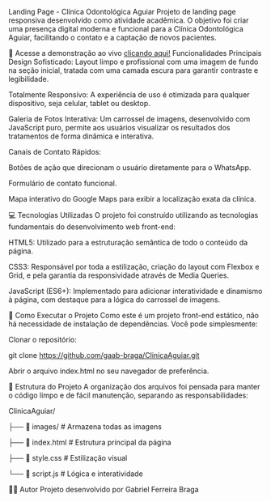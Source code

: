 Landing Page - Clínica Odontológica Aguiar
Projeto de landing page responsiva desenvolvido como atividade acadêmica. O objetivo foi criar uma presença digital moderna e funcional para a Clínica Odontológica Aguiar, facilitando o contato e a captação de novos pacientes.

🔗 Acesse a demonstração ao vivo [clicando aqui!](https://gaab-braga.github.io/EngSoftProj/)
 Funcionalidades Principais
Design Sofisticado: Layout limpo e profissional com uma imagem de fundo na seção inicial, tratada com uma camada escura para garantir contraste e legibilidade.

Totalmente Responsivo: A experiência de uso é otimizada para qualquer dispositivo, seja celular, tablet ou desktop.

Galeria de Fotos Interativa: Um carrossel de imagens, desenvolvido com JavaScript puro, permite aos usuários visualizar os resultados dos tratamentos de forma dinâmica e interativa.

Canais de Contato Rápidos:

Botões de ação que direcionam o usuário diretamente para o WhatsApp.

Formulário de contato funcional.

Mapa interativo do Google Maps para exibir a localização exata da clínica.

💻 Tecnologias Utilizadas
O projeto foi construído utilizando as tecnologias fundamentais do desenvolvimento web front-end:

HTML5: Utilizado para a estruturação semântica de todo o conteúdo da página.

CSS3: Responsável por toda a estilização, criação do layout com Flexbox e Grid, e pela garantia da responsividade através de Media Queries.

JavaScript (ES6+): Implementado para adicionar interatividade e dinamismo à página, com destaque para a lógica do carrossel de imagens.

🚀 Como Executar o Projeto
Como este é um projeto front-end estático, não há necessidade de instalação de dependências. Você pode simplesmente:

Clonar o repositório:

git clone https://github.com/gaab-braga/ClinicaAguiar.git

Abrir o arquivo index.html no seu navegador de preferência.

📂 Estrutura do Projeto
A organização dos arquivos foi pensada para manter o código limpo e de fácil manutenção, separando as responsabilidades:

ClinicaAguiar/

├── 📂 images/              # Armazena todas as imagens

├── 📄 index.html           # Estrutura principal da página

├── 📄 style.css             # Estilização visual

└── 📄 script.js             # Lógica e interatividade

👨‍💻 Autor
Projeto desenvolvido por Gabriel Ferreira Braga
